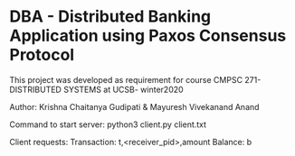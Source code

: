 # DBA - Distributed Banking Application using Paxos Consensus Protocol
This project was developed as requirement for course CMPSC 271- DISTRIBUTED SYSTEMS at UCSB- winter2020

Author: Krishna Chaitanya Gudipati & Mayuresh Vivekanand Anand


Command to start server: python3 client.py <pid> client.txt

Client requests:
Transaction: t,<receiver_pid>,amount
Balance: b
